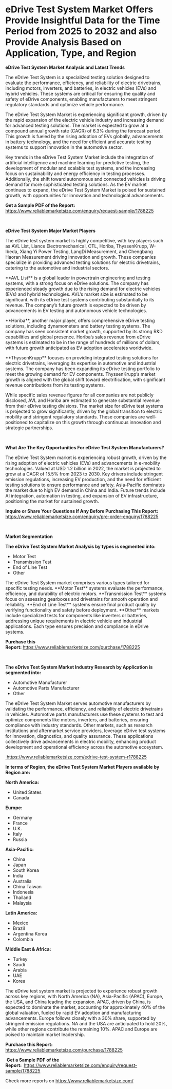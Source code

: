 <p><h1>eDrive Test System Market Offers Provide Insightful Data for the Time Period from 2025 to 2032 and also Provide Analysis Based on Application, Type, and Region</h1></p><p><strong>eDrive Test System Market Analysis and Latest Trends</strong></p>
<p><p>The eDrive Test System is a specialized testing solution designed to evaluate the performance, efficiency, and reliability of electric drivetrains, including motors, inverters, and batteries, in electric vehicles (EVs) and hybrid vehicles. These systems are critical for ensuring the quality and safety of eDrive components, enabling manufacturers to meet stringent regulatory standards and optimize vehicle performance.</p><p>The eDrive Test System Market is experiencing significant growth, driven by the rapid expansion of the electric vehicle industry and increasing demand for advanced testing solutions. The market is expected to grow at a compound annual growth rate (CAGR) of 6.3% during the forecast period. This growth is fueled by the rising adoption of EVs globally, advancements in battery technology, and the need for efficient and accurate testing systems to support innovation in the automotive sector.</p><p>Key trends in the eDrive Test System Market include the integration of artificial intelligence and machine learning for predictive testing, the development of modular and scalable test systems, and the increasing focus on sustainability and energy efficiency in testing processes. Additionally, the shift toward autonomous and connected vehicles is driving demand for more sophisticated testing solutions. As the EV market continues to expand, the eDrive Test System Market is poised for sustained growth, with opportunities for innovation and technological advancements.</p></p>
<p><strong>Get a Sample PDF of the Report:&nbsp;</strong> <a href="https://www.reliablemarketsize.com/enquiry/request-sample/1788225?utm_campaign=1836&utm_medium=2&utm_source=Github&utm_content=ia&utm_term=23012025&utm_id=edrive-test-system">https://www.reliablemarketsize.com/enquiry/request-sample/1788225</a></p>
<p>&nbsp;</p>
<p><strong>eDrive Test System Major Market Players</strong></p>
<p><p>The eDrive test system market is highly competitive, with key players such as AVL List, Liance Electromechanical, CTL, Horiba, ThyssenKrupp, W-Ibeda, Xiang Yi Power Testing, LangDi Measurement, and Chengbang Haoran Measurement driving innovation and growth. These companies specialize in providing advanced testing solutions for electric drivetrains, catering to the automotive and industrial sectors.</p><p>**AVL List** is a global leader in powertrain engineering and testing systems, with a strong focus on eDrive solutions. The company has experienced steady growth due to the rising demand for electric vehicles (EVs) and hybrid technologies. AVL’s market size is estimated to be significant, with its eDrive test systems contributing substantially to its revenue. The company’s future growth is expected to be driven by advancements in EV testing and autonomous vehicle technologies.</p><p>**Horiba**, another major player, offers comprehensive eDrive testing solutions, including dynamometers and battery testing systems. The company has seen consistent market growth, supported by its strong R&D capabilities and global presence. Horiba’s sales revenue from eDrive systems is estimated to be in the range of hundreds of millions of dollars, with future growth anticipated as EV adoption accelerates worldwide.</p><p>**ThyssenKrupp** focuses on providing integrated testing solutions for electric drivetrains, leveraging its expertise in automotive and industrial systems. The company has been expanding its eDrive testing portfolio to meet the growing demand for EV components. ThyssenKrupp’s market growth is aligned with the global shift toward electrification, with significant revenue contributions from its testing systems.</p><p>While specific sales revenue figures for all companies are not publicly disclosed, AVL and Horiba are estimated to generate substantial revenue from their eDrive testing divisions. The market size for eDrive test systems is projected to grow significantly, driven by the global transition to electric mobility and stringent regulatory standards. These companies are well-positioned to capitalize on this growth through continuous innovation and strategic partnerships.</p></p>
<p>&nbsp;</p>
<p><strong>What Are The Key Opportunities For eDrive Test System Manufacturers?</strong></p>
<p><p>The eDrive Test System market is experiencing robust growth, driven by the rising adoption of electric vehicles (EVs) and advancements in e-mobility technologies. Valued at USD 1.2 billion in 2022, the market is projected to grow at a CAGR of 15.5% from 2023 to 2030. Key drivers include stringent emission regulations, increasing EV production, and the need for efficient testing solutions to ensure performance and safety. Asia-Pacific dominates the market due to high EV demand in China and India. Future trends include AI integration, automation in testing, and expansion of EV infrastructure, positioning the market for sustained growth.</p></p>
<p><strong>Inquire or Share Your Questions If Any Before Purchasing This Report:</strong> <a href="https://www.reliablemarketsize.com/enquiry/pre-order-enquiry/1788225?utm_campaign=1836&utm_medium=2&utm_source=Github&utm_content=ia&utm_term=23012025&utm_id=edrive-test-system">https://www.reliablemarketsize.com/enquiry/pre-order-enquiry/1788225</a></p>
<p>&nbsp;</p>
<p><strong>Market Segmentation</strong></p>
<p><strong>The eDrive Test System Market Analysis by types is segmented into:</strong></p>
<p><ul><li>Motor Test</li><li>Transmission Test</li><li>End of Line Test</li><li>Other</li></ul></p>
<p><p>The eDrive Test System market comprises various types tailored for specific testing needs. **Motor Test** systems evaluate the performance, efficiency, and durability of electric motors. **Transmission Test** systems focus on assessing gearboxes and drivetrains for smooth operation and reliability. **End of Line Test** systems ensure final product quality by verifying functionality and safety before deployment. **Other** markets include specialized tests for components like inverters or batteries, addressing unique requirements in electric vehicle and industrial applications. Each type ensures precision and compliance in eDrive systems.</p></p>
<p><strong>Purchase this Report:&nbsp;</strong><a href="https://www.reliablemarketsize.com/purchase/1788225?utm_campaign=1836&utm_medium=2&utm_source=Github&utm_content=ia&utm_term=23012025&utm_id=edrive-test-system">https://www.reliablemarketsize.com/purchase/1788225</a></p>
<p>&nbsp;</p>
<p><strong>The eDrive Test System Market Industry Research by Application is segmented into:</strong></p>
<p><ul><li>Automotive Manufacturer</li><li>Automotive Parts Manufacturer</li><li>Other</li></ul></p>
<p><p>The eDrive Test System Market serves automotive manufacturers by validating the performance, efficiency, and reliability of electric drivetrains in vehicles. Automotive parts manufacturers use these systems to test and optimize components like motors, inverters, and batteries, ensuring compliance with industry standards. Other markets, such as research institutions and aftermarket service providers, leverage eDrive test systems for innovation, diagnostics, and quality assurance. These applications collectively drive advancements in electric mobility, enhancing product development and operational efficiency across the automotive ecosystem.</p></p>
<p><a href="https://www.reliablemarketsize.com/edrive-test-system-r1788225?utm_campaign=1836&utm_medium=2&utm_source=Github&utm_content=ia&utm_term=23012025&utm_id=edrive-test-system">&nbsp;https://www.reliablemarketsize.com/edrive-test-system-r1788225</a></p>
<p><strong>In terms of Region, the eDrive Test System Market Players available by Region are:</strong></p>
<p>
    <p> <strong> North America: </strong>
        <ul>
            <li>United States</li>
            <li>Canada</li>
        </ul>
        </p> 
    <p> <strong> Europe: </strong>
        <ul>
            <li>Germany</li>
            <li>France</li>
            <li>U.K.</li>
            <li>Italy</li>
            <li>Russia</li>
        </ul>
        </p> 
    <p> <strong> Asia-Pacific: </strong>
        <ul>
            <li>China</li>
            <li>Japan</li>
            <li>South Korea</li>
            <li>India</li>
            <li>Australia</li>
            <li>China Taiwan</li>
            <li>Indonesia</li>
            <li>Thailand</li>
            <li>Malaysia</li>
        </ul>
        </p> 
    <p> <strong> Latin America: </strong>
        <ul>
            <li>Mexico</li>
            <li>Brazil</li>
            <li>Argentina Korea</li>
            <li>Colombia</li>
        </ul>
        </p> 
    <p> <strong> Middle East & Africa: </strong>
        <ul>
            <li>Turkey</li>
            <li>Saudi</li>
            <li>Arabia</li>
            <li>UAE</li>
            <li>Korea</li>
        </ul>
    </p>
    </p>
<p><p>The eDrive test system market is projected to experience robust growth across key regions, with North America (NA), Asia-Pacific (APAC), Europe, the USA, and China leading the expansion. APAC, driven by China, is expected to dominate the market, accounting for approximately 40% of the global valuation, fueled by rapid EV adoption and manufacturing advancements. Europe follows closely with a 30% share, supported by stringent emission regulations. NA and the USA are anticipated to hold 20%, while other regions contribute the remaining 10%. APAC and Europe are poised to maintain market leadership.</p></p>
<p><strong>Purchase this Report: </strong><a href="https://www.reliablemarketsize.com/purchase/1788225?utm_campaign=1836&utm_medium=2&utm_source=Github&utm_content=ia&utm_term=23012025&utm_id=edrive-test-system">https://www.reliablemarketsize.com/purchase/1788225</a></p>
<p>&nbsp;<strong>Get a Sample PDF of the Report:&nbsp;&nbsp;</strong><a href="https://www.reliablemarketsize.com/enquiry/request-sample/1788225?utm_campaign=1836&utm_medium=2&utm_source=Github&utm_content=ia&utm_term=23012025&utm_id=edrive-test-system">https://www.reliablemarketsize.com/enquiry/request-sample/1788225</a></p>
<p><strong></strong></p>
<p>Check more reports on <a href="https://www.reliablemarketsize.com/?utm_campaign=1836&utm_medium=2&utm_source=Github&utm_content=ia&utm_term=23012025&utm_id=edrive-test-system">https://www.reliablemarketsize.com/</a></p>
